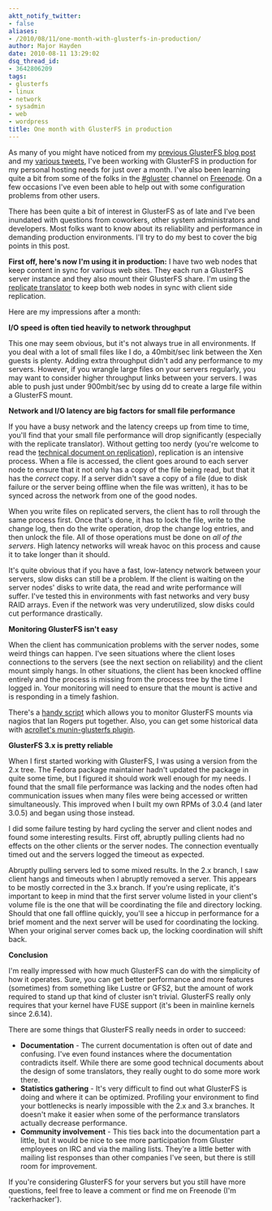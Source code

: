 ```yaml
---
aktt_notify_twitter:
- false
aliases:
- /2010/08/11/one-month-with-glusterfs-in-production/
author: Major Hayden
date: 2010-08-11 13:29:02
dsq_thread_id:
- 3642806209
tags:
- glusterfs
- linux
- network
- sysadmin
- web
- wordpress
title: One month with GlusterFS in production
---
```


As many of you might have noticed from my [previous GlusterFS blog post][1] and my [various tweets][2], I've been working with GlusterFS in production for my personal hosting needs for just over a month. I've also been learning quite a bit from some of the folks in the [#gluster][3] channel on [Freenode][4]. On a few occasions I've even been able to help out with some configuration problems from other users.

There has been quite a bit of interest in GlusterFS as of late and I've been inundated with questions from coworkers, other system administrators and developers. Most folks want to know about its reliability and performance in demanding production environments. I'll try to do my best to cover the big points in this post.

**First off, here's now I'm using it in production:** I have two web nodes that keep content in sync for various web sites. They each run a GlusterFS server instance and they also mount their GlusterFS share. I'm using the [replicate translator][5] to keep both web nodes in sync with client side replication.

Here are my impressions after a month:

**I/O speed is often tied heavily to network throughput**

This one may seem obvious, but it's not always true in all environments. If you deal with a lot of small files like I do, a 40mbit/sec link between the Xen guests is plenty. Adding extra throughput didn't add any performance to my servers. However, if you wrangle large files on your servers regularly, you may want to consider higher throughput links between your servers. I was able to push just under 900mbit/sec by using dd to create a large file within a GlusterFS mount.

**Network and I/O latency are big factors for small file performance**

If you have a busy network and the latency creeps up from time to time, you'll find that your small file performance will drop significantly (especially with the replicate translator). Without getting too nerdy (you're welcome to read the [technical document on replication][6]), replication is an intensive process. When a file is accessed, the client goes around to each server node to ensure that it not only has a copy of the file being read, but that it has the _correct_ copy. If a server didn't save a copy of a file (due to disk failure or the server being offline when the file was written), it has to be synced across the network from one of the good nodes.

When you write files on replicated servers, the client has to roll through the same process first. Once that's done, it has to lock the file, write to the change log, then do the write operation, drop the change log entries, and then unlock the file. All of those operations must be done on _all of the servers_. High latency networks will wreak havoc on this process and cause it to take longer than it should.

It's quite obvious that if you have a fast, low-latency network between your servers, slow disks can still be a problem. If the client is waiting on the server nodes' disks to write data, the read and write performance will suffer. I've tested this in environments with fast networks and very busy RAID arrays. Even if the network was very underutilized, slow disks could cut performance drastically.

**Monitoring GlusterFS isn't easy**

When the client has communication problems with the server nodes, some weird things can happen. I've seen situations where the client loses connections to the servers (see the next section on reliability) and the client mount simply hangs. In other situations, the client has been knocked offline entirely and the process is missing from the process tree by the time I logged in. Your monitoring will need to ensure that the mount is active and is responding in a timely fashion.

There's a [handy script][7] which allows you to monitor GlusterFS mounts via nagios that Ian Rogers put together. Also, you can get some historical data with [acrollet's munin-glusterfs plugin][8].

**GlusterFS 3.x is pretty reliable**

When I first started working with GlusterFS, I was using a version from the 2.x tree. The Fedora package maintainer hadn't updated the package in quite some time, but I figured it should work well enough for my needs. I found that the small file performance was lacking and the nodes often had communication issues when many files were being accessed or written simultaneously. This improved when I built my own RPMs of 3.0.4 (and later 3.0.5) and began using those instead.

I did some failure testing by hard cycling the server and client nodes and found some interesting results. First off, abruptly pulling clients had no effects on the other clients or the server nodes. The connection eventually timed out and the servers logged the timeout as expected.

Abruptly pulling servers led to some mixed results. In the 2.x branch, I saw client hangs and timeouts when I abruptly removed a server. This appears to be mostly corrected in the 3.x branch. If you're using replicate, it's important to keep in mind that the first server volume listed in your client's volume file is the one that will be coordinating the file and directory locking. Should that one fall offline quickly, you'll see a hiccup in performance for a brief moment and the next server will be used for coordinating the locking. When your original server comes back up, the locking coordination will shift back.

**Conclusion**

I'm really impressed with how much GlusterFS can do with the simplicity of how it operates. Sure, you can get better performance and more features (sometimes) from something like Lustre or GFS2, but the amount of work required to stand up that kind of cluster isn't trivial. GlusterFS really only requires that your kernel have FUSE support (it's been in mainline kernels since 2.6.14).

There are some things that GlusterFS really needs in order to succeed:

  * **Documentation** - The current documentation is often out of date and confusing. I've even found instances where the documentation contradicts itself. While there are some good technical documents about the design of some translators, they really ought to do some more work there.
  * **Statistics gathering** - It's very difficult to find out what GlusterFS is doing and where it can be optimized. Profiling your environment to find your bottlenecks is nearly impossible with the 2.x and 3.x branches. It doesn't make it easier when some of the performance translators actually decrease performance.
  * **Community involvement** - This ties back into the documentation part a little, but it would be nice to see more participation from Gluster employees on IRC and via the mailing lists. They're a little better with mailing list responses than other companies I've seen, but there is still room for improvement.

If you're considering GlusterFS for your servers but you still have more questions, feel free to leave a comment or find me on Freenode (I'm 'rackerhacker').

 [1]: /2010/05/27/glusterfs-on-the-cheap-with-rackspaces-cloud-servers-or-slicehost/
 [2]: http://twitter.com/rackerhacker
 [3]: http://java.freenode.net/index.php?channel=gluster
 [4]: http://freenode.net/
 [5]: http://www.gluster.com/community/documentation/index.php/Translators/cluster/replicate
 [6]: http://ftp.zresearch.com/pub/gluster/glusterfs/doc/afr.pdf
 [7]: http://www.sirgroane.net/2010/04/monitoring-gluster-with-nagios/
 [8]: http://github.com/acrollet/munin-glusterfs